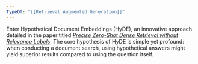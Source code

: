 ```yaml
---
TypeOf: "[[Retrieval Augmented Generation]]"
---
```

Enter Hypothetical Document Embeddings (HyDE), an innovative approach detailed in the paper titled [_Precise Zero-Shot Dense Retrieval without Relevance Labels_](https://arxiv.org/abs/2212.10496). The core hypothesis of HyDE is simple yet profound: when conducting a document search, using hypothetical answers might yield superior results compared to using the question itself.